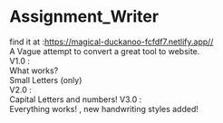 # Assignment_Writer
find it at :https://magical-duckanoo-fcfdf7.netlify.app//<br />
A Vague attempt to convert a great tool to website.<br />
V1.0 :<br />
 What works? <br />
  Small Letters (only)<br />
V2.0 :<br />
Capital Letters and numbers!
V3.0 : <br />
Everything works! , new handwriting styles added!
<br />



